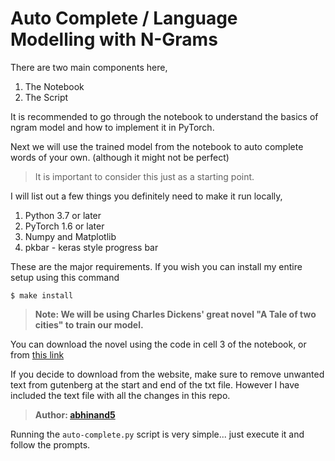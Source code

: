 # Auto Complete / Language Modelling with N-Grams

There are two main components here, 
1. The Notebook
2. The Script

It is recommended to go through the notebook to understand the basics of ngram model and how to implement it in PyTorch. 

Next we will use the trained model from the notebook to auto complete words of your own. (although it might not be perfect)

> It is important to consider this just as a starting point. 

I will list out a few things you definitely need to make it run locally,

1. Python 3.7 or later
2. PyTorch 1.6 or later
3. Numpy and Matplotlib
4. pkbar - keras style progress bar 

These are the major requirements. If you wish you can install my entire setup using this command

`$ make install`

> **Note: We will be using Charles Dickens' great novel "A Tale of two cities" to train our model.**

You can download the novel using the code in cell 3 of the notebook, or from [this link](https://www.gutenberg.org/files/98/98-0.txt)

If you decide to download from the website, make sure to remove unwanted text from gutenberg at the start and end of the txt file. However I have included the text file with all the changes in this repo.

> **Author: [abhinand5](https://github.com/abhinand5)** 

Running the `auto-complete.py` script is very simple... just execute it and follow the prompts. 